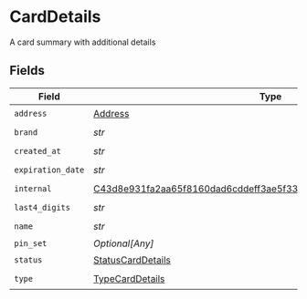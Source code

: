 # CardDetails

A card summary with additional details


## Fields

| Field                                                                                                                                                       | Type                                                                                                                                                        | Required                                                                                                                                                    | Description                                                                                                                                                 |
| ----------------------------------------------------------------------------------------------------------------------------------------------------------- | ----------------------------------------------------------------------------------------------------------------------------------------------------------- | ----------------------------------------------------------------------------------------------------------------------------------------------------------- | ----------------------------------------------------------------------------------------------------------------------------------------------------------- |
| `address`                                                                                                                                                   | [Address](../../models/shared/address.md)                                                                                                                   | :heavy_check_mark:                                                                                                                                          | N/A                                                                                                                                                         |
| `brand`                                                                                                                                                     | *str*                                                                                                                                                       | :heavy_check_mark:                                                                                                                                          | N/A                                                                                                                                                         |
| `created_at`                                                                                                                                                | *str*                                                                                                                                                       | :heavy_check_mark:                                                                                                                                          | N/A                                                                                                                                                         |
| `expiration_date`                                                                                                                                           | *str*                                                                                                                                                       | :heavy_check_mark:                                                                                                                                          | N/A                                                                                                                                                         |
| `internal`                                                                                                                                                  | [C43d8e931fa2aa65f8160dad6cddeff3ae5f333e9b96d96dc85708e786c6a875](../../models/shared/c43d8e931fa2aa65f8160dad6cddeff3ae5f333e9b96d96dc85708e786c6a875.md) | :heavy_check_mark:                                                                                                                                          | N/A                                                                                                                                                         |
| `last4_digits`                                                                                                                                              | *str*                                                                                                                                                       | :heavy_check_mark:                                                                                                                                          | N/A                                                                                                                                                         |
| `name`                                                                                                                                                      | *str*                                                                                                                                                       | :heavy_check_mark:                                                                                                                                          | N/A                                                                                                                                                         |
| `pin_set`                                                                                                                                                   | *Optional[Any]*                                                                                                                                             | :heavy_minus_sign:                                                                                                                                          | N/A                                                                                                                                                         |
| `status`                                                                                                                                                    | [StatusCardDetails](../../models/shared/statuscarddetails.md)                                                                                               | :heavy_check_mark:                                                                                                                                          | N/A                                                                                                                                                         |
| `type`                                                                                                                                                      | [TypeCardDetails](../../models/shared/typecarddetails.md)                                                                                                   | :heavy_check_mark:                                                                                                                                          | N/A                                                                                                                                                         |